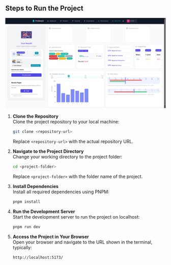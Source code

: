 ## Steps to Run the Project
![Project image](./public/image.png)

1. **Clone the Repository**  
   Clone the project repository to your local machine:
   ```bash
   git clone <repository-url>
   ```
   Replace `<repository-url>` with the actual repository URL.

2. **Navigate to the Project Directory**  
   Change your working directory to the project folder:
   ```bash
   cd <project-folder>
   ```
   Replace `<project-folder>` with the folder name of the project.

3. **Install Dependencies**  
   Install all required dependencies using PNPM:
   ```bash
   pnpm install
   ```

4. **Run the Development Server**  
   Start the development server to run the project on localhost:
   ```bash
   pnpm run dev
   ```

5. **Access the Project in Your Browser**  
   Open your browser and navigate to the URL shown in the terminal, typically:
   ```
   http://localhost:5173/
   ```
